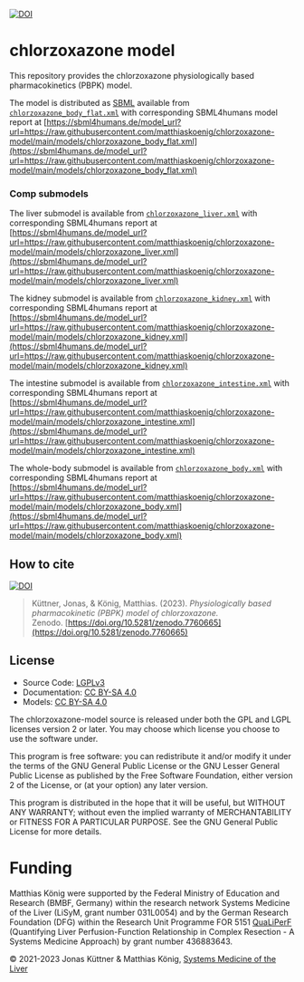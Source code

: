 [![DOI](https://zenodo.org/badge/DOI/10.5281/zenodo.7760665.svg)](https://doi.org/10.5281/zenodo.7760665)

# chlorzoxazone model
This repository provides the chlorzoxazone physiologically based pharmacokinetics (PBPK) model.

The model is distributed as [SBML](http://sbml.org) available from [`chlorzoxazone_body_flat.xml`](./models/chlorzoxazone_body_flat.xml) with 
corresponding SBML4humans model report at [https://sbml4humans.de/model_url?url=https://raw.githubusercontent.com/matthiaskoenig/chlorzoxazone-model/main/models/chlorzoxazone_body_flat.xml](https://sbml4humans.de/model_url?url=https://raw.githubusercontent.com/matthiaskoenig/chlorzoxazone-model/main/models/chlorzoxazone_body_flat.xml)

### Comp submodels
The liver submodel is available from [`chlorzoxazone_liver.xml`](./models/chlorzoxazone_liver.xml) with corresponding SBML4humans report at
[https://sbml4humans.de/model_url?url=https://raw.githubusercontent.com/matthiaskoenig/chlorzoxazone-model/main/models/chlorzoxazone_liver.xml](https://sbml4humans.de/model_url?url=https://raw.githubusercontent.com/matthiaskoenig/chlorzoxazone-model/main/models/chlorzoxazone_liver.xml)

The kidney submodel is available from [`chlorzoxazone_kidney.xml`](./models/chlorzoxazone_kidney.xml) with corresponding SBML4humans report at
[https://sbml4humans.de/model_url?url=https://raw.githubusercontent.com/matthiaskoenig/chlorzoxazone-model/main/models/chlorzoxazone_kidney.xml](https://sbml4humans.de/model_url?url=https://raw.githubusercontent.com/matthiaskoenig/chlorzoxazone-model/main/models/chlorzoxazone_kidney.xml)

The intestine submodel is available from [`chlorzoxazone_intestine.xml`](./models/chlorzoxazone_intestine.xml) with corresponding SBML4humans report at
[https://sbml4humans.de/model_url?url=https://raw.githubusercontent.com/matthiaskoenig/chlorzoxazone-model/main/models/chlorzoxazone_intestine.xml](https://sbml4humans.de/model_url?url=https://raw.githubusercontent.com/matthiaskoenig/chlorzoxazone-model/main/models/chlorzoxazone_intestine.xml)

The whole-body submodel is available from [`chlorzoxazone_body.xml`](./models/chlorzoxazone_body.xml) with corresponding SBML4humans report at
[https://sbml4humans.de/model_url?url=https://raw.githubusercontent.com/matthiaskoenig/chlorzoxazone-model/main/models/chlorzoxazone_body.xml](https://sbml4humans.de/model_url?url=https://raw.githubusercontent.com/matthiaskoenig/chlorzoxazone-model/main/models/chlorzoxazone_body.xml)

## How to cite
[![DOI](https://zenodo.org/badge/DOI/10.5281/zenodo.7025683.svg)](https://doi.org/10.5281/zenodo.7025683)

> Küttner, Jonas, & König, Matthias. (2023). 
> *Physiologically based pharmacokinetic (PBPK) model of chlorzoxazone.*   
> Zenodo. [https://doi.org/10.5281/zenodo.7760665](https://doi.org/10.5281/zenodo.7760665)

## License

* Source Code: [LGPLv3](http://opensource.org/licenses/LGPL-3.0)
* Documentation: [CC BY-SA 4.0](http://creativecommons.org/licenses/by-sa/4.0/)
* Models: [CC BY-SA 4.0](http://creativecommons.org/licenses/by-sa/4.0/)

The chlorzoxazone-model source is released under both the GPL and LGPL licenses version 2 or
later. You may choose which license you choose to use the software under.

This program is free software: you can redistribute it and/or modify it under
the terms of the GNU General Public License or the GNU Lesser General Public
License as published by the Free Software Foundation, either version 2 of the
License, or (at your option) any later version.

This program is distributed in the hope that it will be useful, but WITHOUT ANY
WARRANTY; without even the implied warranty of MERCHANTABILITY or FITNESS FOR A
PARTICULAR PURPOSE. See the GNU General Public License for more details.

Funding
=======
Matthias König were supported by the Federal Ministry of Education and Research (BMBF, Germany)
within the research network Systems Medicine of the Liver (LiSyM, grant number 031L0054)
and by the German Research Foundation (DFG) within the Research Unit Programme FOR 5151
[QuaLiPerF](https://qualiperf.de) (Quantifying Liver Perfusion-Function Relationship in Complex Resection -
A Systems Medicine Approach) by grant number 436883643.

© 2021-2023 Jonas Küttner & Matthias König, [Systems Medicine of the Liver](https://livermetabolism.com)

